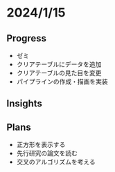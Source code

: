 # 2024/1/15

## Progress

- ゼミ
- クリアテーブルにデータを追加
- クリアテーブルの見た目を変更
- パイプラインの作成・描画を実装

## Insights

## Plans

- 正方形を表示する
- 先行研究の論文を読む
- 交叉のアルゴリズムを考える
